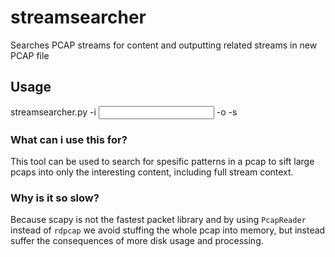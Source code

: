 # streamsearcher
Searches PCAP streams for content and outputting related streams in new PCAP file

## Usage
streamsearcher.py -i <input pcap> -o <output pcap> -s <string>

### What can i use this for?
This tool can be used to search for spesific patterns in a pcap to sift large pcaps into only the interesting content, including full stream context.

### Why is it so slow?
Because scapy is not the fastest packet library and by using `PcapReader` instead of `rdpcap` we avoid stuffing the whole pcap into memory, but instead suffer the consequences of more disk usage and processing.

